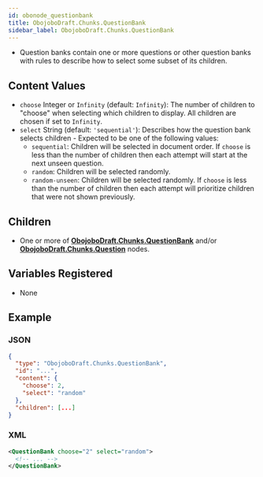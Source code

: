 ```yaml
---
id: obonode_questionbank
title: ObojoboDraft.Chunks.QuestionBank
sidebar_label: ObojoboDraft.Chunks.QuestionBank
---
```


* Question banks contain one or more questions or other question banks with rules to describe how to select some subset of its children.

## Content Values

* `choose` Integer or `Infinity` (default: `Infinity`): The number of children to "choose" when selecting which children to display. All children are chosen if set to `Infinity`.
* `select` String (default: `'sequential'`): Describes how the question bank selects children - Expected to be one of the following values:
  * `sequential`: Children will be selected in document order. If `choose` is less than the number of children then each attempt will start at the next unseen question.
  * `random`: Children will be selected randomly.
  * `random-unseen`: Children will be selected randomly. If `choose` is less than the number of children then each attempt will prioritize children that were not shown previously.

## Children

* One or more of [**ObojoboDraft.Chunks.QuestionBank**](obonode_questionbank.md) and/or [**ObojoboDraft.Chunks.Question**](obonode_question.md) nodes.

## Variables Registered

* None

## Example

### JSON

```json
{
  "type": "ObojoboDraft.Chunks.QuestionBank",
  "id": "...",
  "content": {
    "choose": 2,
    "select": "random"
  },
  "children": [...]
}
```

### XML

```xml
<QuestionBank choose="2" select="random">
  <!-- ... -->
</QuestionBank>
```
